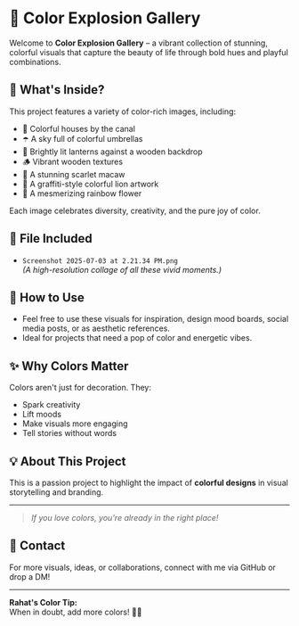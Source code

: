 # 🎨 Color Explosion Gallery

Welcome to **Color Explosion Gallery** – a vibrant collection of stunning, colorful visuals that capture the beauty of life through bold hues and playful combinations.

## 🌈 What's Inside?
This project features a variety of color-rich images, including:
- 🎨 Colorful houses by the canal
- ☂️ A sky full of colorful umbrellas
- 🏮 Brightly lit lanterns against a wooden backdrop
- 🪵 Vibrant wooden textures
- 🦜 A stunning scarlet macaw
- 🦁 A graffiti-style colorful lion artwork
- 🌸 A mesmerizing rainbow flower

Each image celebrates diversity, creativity, and the pure joy of color.

## 📂 File Included
- `Screenshot 2025-07-03 at 2.21.34 PM.png`  
*(A high-resolution collage of all these vivid moments.)*

## 🚀 How to Use
- Feel free to use these visuals for inspiration, design mood boards, social media posts, or as aesthetic references.
- Ideal for projects that need a pop of color and energetic vibes.

## ✨ Why Colors Matter
Colors aren't just for decoration. They:
- Spark creativity
- Lift moods
- Make visuals more engaging
- Tell stories without words

## 💡 About This Project
This is a passion project to highlight the impact of **colorful designs** in visual storytelling and branding.

---

> *If you love colors, you're already in the right place!*

## 📸 Contact
For more visuals, ideas, or collaborations, connect with me via GitHub or drop a DM!

---

**Rahat's Color Tip:**  
When in doubt, add more colors! 🎨🔥
